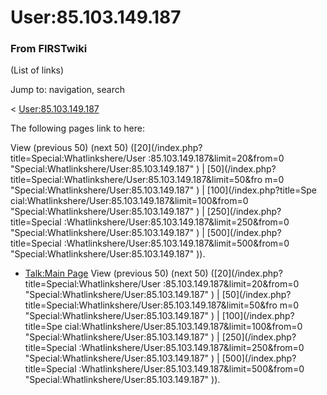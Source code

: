 # User:85.103.149.187

### From FIRSTwiki

(List of links)

Jump to: navigation, search

&lt; [User:85.103.149.187](/index.php?title=User:85.103.149.187&redirect=no
"User:85.103.149.187" )  

The following pages link to here:

View (previous 50) (next 50) ([20](/index.php?title=Special:Whatlinkshere/User
:85.103.149.187&limit=20&from=0 "Special:Whatlinkshere/User:85.103.149.187" )
| [50](/index.php?title=Special:Whatlinkshere/User:85.103.149.187&limit=50&fro
m=0 "Special:Whatlinkshere/User:85.103.149.187" ) | [100](/index.php?title=Spe
cial:Whatlinkshere/User:85.103.149.187&limit=100&from=0
"Special:Whatlinkshere/User:85.103.149.187" ) | [250](/index.php?title=Special
:Whatlinkshere/User:85.103.149.187&limit=250&from=0
"Special:Whatlinkshere/User:85.103.149.187" ) | [500](/index.php?title=Special
:Whatlinkshere/User:85.103.149.187&limit=500&from=0
"Special:Whatlinkshere/User:85.103.149.187" )).

  * [Talk:Main Page](Talk:Main_Page "Talk:Main Page" )
View (previous 50) (next 50) ([20](/index.php?title=Special:Whatlinkshere/User
:85.103.149.187&limit=20&from=0 "Special:Whatlinkshere/User:85.103.149.187" )
| [50](/index.php?title=Special:Whatlinkshere/User:85.103.149.187&limit=50&fro
m=0 "Special:Whatlinkshere/User:85.103.149.187" ) | [100](/index.php?title=Spe
cial:Whatlinkshere/User:85.103.149.187&limit=100&from=0
"Special:Whatlinkshere/User:85.103.149.187" ) | [250](/index.php?title=Special
:Whatlinkshere/User:85.103.149.187&limit=250&from=0
"Special:Whatlinkshere/User:85.103.149.187" ) | [500](/index.php?title=Special
:Whatlinkshere/User:85.103.149.187&limit=500&from=0
"Special:Whatlinkshere/User:85.103.149.187" )).

